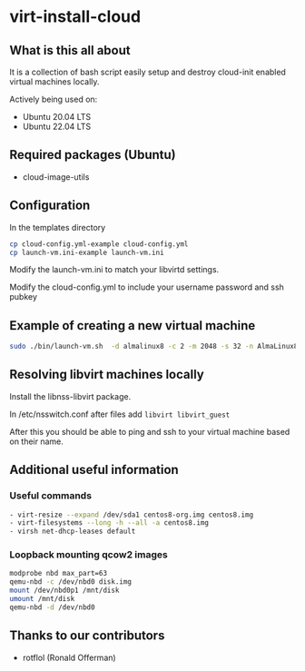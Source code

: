 # virt-install-cloud

## What is this all about

It is a collection of bash script easily setup and destroy cloud-init enabled virtual machines locally.

Actively being used on:

- Ubuntu 20.04 LTS
- Ubuntu 22.04 LTS

## Required packages (Ubuntu)

- cloud-image-utils

## Configuration

In the templates directory

```bash
cp cloud-config.yml-example cloud-config.yml
cp launch-vm.ini-example launch-vm.ini
```

Modify the launch-vm.ini to match your libvirtd settings.

Modify the cloud-config.yml to include your username password and ssh pubkey

## Example of creating a new virtual machine

```bash
sudo ./bin/launch-vm.sh  -d almalinux8 -c 2 -m 2048 -s 32 -n AlmaLinux8 -f
```

## Resolving libvirt machines locally

Install the libnss-libvirt package.

In /etc/nsswitch.conf after files add ``libvirt libvirt_guest``

After this you should be able to ping and ssh to your virtual machine based on their name.

## Additional useful information

### Useful commands

```bash
- virt-resize --expand /dev/sda1 centos8-org.img centos8.img
- virt-filesystems --long -h --all -a centos8.img
- virsh net-dhcp-leases default
```

### Loopback mounting qcow2 images

```bash
modprobe nbd max_part=63
qemu-nbd -c /dev/nbd0 disk.img
mount /dev/nbd0p1 /mnt/disk
umount /mnt/disk
qemu-nbd -d /dev/nbd0
```

## Thanks to our contributors

- rotflol (Ronald Offerman)
